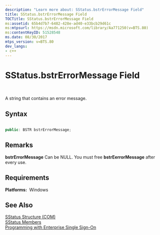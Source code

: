 ```yaml
---
description: "Learn more about: SStatus.bstrErrorMessage Field"
title: SStatus.bstrErrorMessage Field
TOCTitle: SStatus.bstrErrorMessage Field
ms:assetid: 65b4d7b7-6482-428e-ad40-e33bcb29d61c
ms:mtpsurl: https://msdn.microsoft.com/library/Aa771250(v=BTS.80)
ms:contentKeyID: 51528548
ms.date: 08/30/2017
mtps_version: v=BTS.80
dev_langs:
- c++
---
```


# SStatus.bstrErrorMessage Field

 

A string that contains an error message.

## Syntax

``` c++
  
public: BSTR bstrErrorMessage;  
```

## Remarks

**bstrErrorMessage** Can be NULL. You must free **bstrEerrorMessage** after every use.

## Requirements

**Platforms:**  Windows

## See Also

[SStatus Structure (COM)](sstatus-structure-com.md)  
[SStatus Members](sstatus-members.md)  
[Programming with Enterprise Single Sign-On](https://msdn.microsoft.com/library/aa704508\(v=bts.80\))

